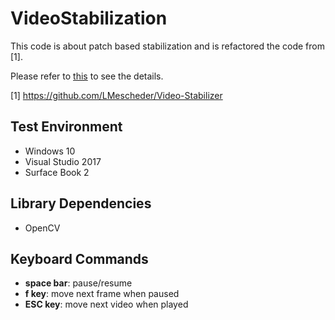 # VideoStabilization

  This code is about patch based stabilization and is refactored the code from [1].
  
  Please refer to [this](emoy.net) to see the details.
  
  [1] <https://github.com/LMescheder/Video-Stabilizer>
  

  
## Test Environment
  * Windows 10
  * Visual Studio 2017
  * Surface Book 2
  
  
## Library Dependencies
  * OpenCV
  
  
## Keyboard Commands
  * **space bar**: pause/resume
  * **f key**: move next frame when paused
  * **ESC key**: move next video when played
